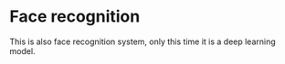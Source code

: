 # Face recognition

This is also face recognition system, only this time it is a deep learning model.
